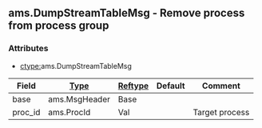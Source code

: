 ## ams.DumpStreamTableMsg - Remove process from process group


### Attributes
<a href="#attributes"></a>
<!-- dev.mdmark  mdmark:MDSECTION  state:BEG_AUTO  param:Attributes -->
* [ctype:](/txt/ssimdb/dmmeta/ctype.md)ams.DumpStreamTableMsg

|Field|[Type](/txt/ssimdb/dmmeta/ctype.md)|[Reftype](/txt/ssimdb/dmmeta/reftype.md)|Default|Comment|
|---|---|---|---|---|
|base|ams.MsgHeader|Base|||
|proc_id|ams.ProcId|Val||Target process|

<!-- dev.mdmark  mdmark:MDSECTION  state:END_AUTO  param:Attributes -->

